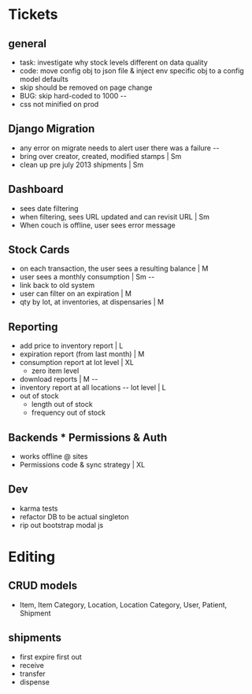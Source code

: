 # Tickets

## general
* task: investigate why stock levels different on data quality
* code: move config obj to json file & inject env specific obj to a config model defaults
* skip should be removed on page change
* BUG: skip hard-coded to 1000
--
* css not minified on prod

## Django Migration
* any error on migrate needs to alert user there was a failure
--
* bring over creator, created, modified stamps | Sm
* clean up pre july 2013 shipments | Sm

## Dashboard
* sees date filtering
* when filtering, sees URL updated and can revisit URL | Sm
* When couch is offline, user sees error message

## Stock Cards
* on each transaction, the user sees a resulting balance | M
* user sees a monthly consumption | Sm
--
* link back to old system
* user can filter on an expiration | M
* qty by lot, at inventories, at dispensaries | M

## Reporting
* add price to inventory report | L
* expiration report (from last month) | M
* consumption report at lot level | XL
  * zero item level
* download reports | M
--
* inventory report at all locations -- lot level | L
* out of stock
  * length out of stock
  * frequency out of stock

## Backends * Permissions & Auth
* works offline @ sites
* Permissions code & sync strategy | XL

## Dev
* karma tests
* refactor DB to be actual singleton
* rip out bootstrap modal js

# Editing
## CRUD models
* Item, Item Category, Location, Location Category, User, Patient, Shipment
## shipments
  * first expire first out
  * receive
  * transfer
  * dispense
